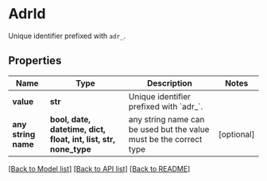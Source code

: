 # AdrId

Unique identifier prefixed with `adr_`.

## Properties
Name | Type | Description | Notes
------------ | ------------- | ------------- | -------------
**value** | **str** | Unique identifier prefixed with &#x60;adr_&#x60;. | 
**any string name** | **bool, date, datetime, dict, float, int, list, str, none_type** | any string name can be used but the value must be the correct type | [optional]

[[Back to Model list]](../README.md#documentation-for-models) [[Back to API list]](../README.md#documentation-for-api-endpoints) [[Back to README]](../README.md)


